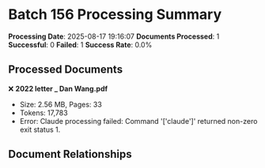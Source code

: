 # Batch 156 Processing Summary

**Processing Date**: 2025-08-17 19:16:07
**Documents Processed**: 1
**Successful**: 0
**Failed**: 1
**Success Rate**: 0.0%

## Processed Documents

❌ **2022 letter _ Dan Wang.pdf**
   - Size: 2.56 MB, Pages: 33
   - Tokens: 17,783
   - Error: Claude processing failed: Command '['claude']' returned non-zero exit status 1.

## Document Relationships
